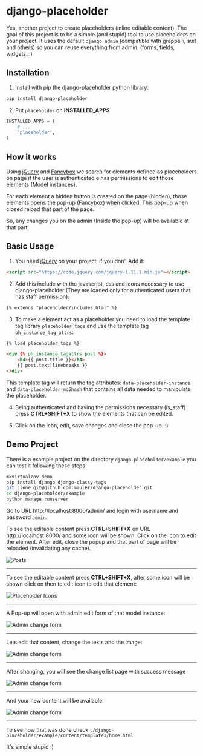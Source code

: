 django-placeholder
==================

Yes, another project to create placeholders (inline editable content). The goal of this project is to be a simple (and stupid) tool to use placeholders on your project. It uses the default `django admin` (compatible with grappelli, suit and others) so you can reuse everything from admin. (forms, fields, widgets...)

Installation
------------

 1. Install with pip the django-placeholder python library:
```sh
pip install django-placeholder
```
2. Put `placeholder` on **INSTALLED_APPS**
```python
INSTALLED_APPS = (
    # ...
    'placeholder',
)
```

How it works
------------

Using [jQuery](http://jquery.com/) and [Fancybox](http://fancybox.net/) we search for elements defined as placeholders on page if the user is authenticated e has permissions to edit those elements (Model instances).

For each element a hidden button is created on the page (hidden), those elements opens the pop-up (Fancybox) when clicked. This pop-up when closed reload that part of the page.

So, any changes you on the admin (Inside the pop-up) will be available at that part.

Basic Usage
-----------

1. You need [jQuery](http://jquery.com/) on your project, if you don'. Add it:
```html
<script src="https://code.jquery.com/jquery-1.11.1.min.js"></script>
```

2. Add this include with the javascript, css and icons necessary to use django-placeholder (They are loaded only for authenticated users that has staff permission):  
```html
{% extends "placeholder/includes.html" %}
```

3. To make a element act as a placeholder you need to load the template tag library `placeholder_tags` and use the template tag `ph_instance_tag_attrs`:

```html
{% load placeholder_tags %}

<div {% ph_instance_tagattrs post %}>
    <h4>{{ post.title }}</h4>
    {{ post.text|linebreaks }}
</div>
```
This template tag will return the tag attributes: `data-placeholder-instance` and `data-placeholder-md5hash` that contains all data needed to manipulate the placeholder.

4. Being authenticated and having the permissions necessary (is_staff) press **CTRL+SHIFT+X** to show the elements that can be edited.

5. Click on the icon, edit, save changes and close the pop-up. :)

Demo Project
------------

There is a example project on the directory `django-placeholder/example` you can test it following these steps:

```sh
mkvirtualenv demo
pip install django django-classy-tags
git clone git@github.com:mauler/django-placeholder.git
cd django-placeholder/example
python manage runserver
```
Go to URL http://localhost:8000/admin/ and login with username and password `admin`.

To see the editable content press **CTRL+SHIFT+X** on URL http://localhost:8000/ and some icon will be shown. Click on the icon to edit the element. After edit, close the popup and that part of page will be reloaded (invalidating any cache).

![Posts](https://raw.githubusercontent.com/mauler/django-placeholder/master/docs/usage1.png)

----

To see the editable content press **CTRL+SHIFT+X**, after some icon will be shown click on then to edit icon to edit that element:

![Placeholder Icons](https://raw.githubusercontent.com/mauler/django-placeholder/master/docs/usage2.png)

----

A Pop-up will open with admin edit form of that model instance:

![Admin change form](https://raw.githubusercontent.com/mauler/django-placeholder/master/docs/usage3.png)

----

Lets edit that content, change the texts and the image:

![Admin change form](https://raw.githubusercontent.com/mauler/django-placeholder/master/docs/usage4.png)

----

After changing, you will see the change list page with success message

![Admin change form](https://raw.githubusercontent.com/mauler/django-placeholder/master/docs/usage5.png)

----

And your new content will be available:

![Admin change form](https://raw.githubusercontent.com/mauler/django-placeholder/master/docs/usage6.png)

----

To see how that was done check `./django-placeholder/example/content/templates/home.html`

It's simple stupid :)

